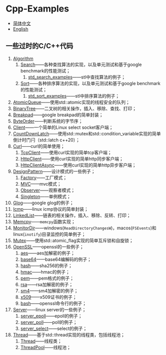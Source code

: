 # Cpp-Examples

- [简体中文](README.md)
- [English](README.en.md)

## 一些过时的C/C++代码

1. [Algorithm](/Algorithm/)
   1. [Search](/Algorithm/Search/search.hpp)——各种查找算法的实现，以及单元测试和基于google benchmark的性能测试；
      1. [std_search_examples](/Algorithm/Search/std_search_examples.cc)——stl中查找算法的例子；
   2. [Sort](/Algorithm/Sort/sort.hpp)——各种排序算法的实现，以及单元测试和基于google benchmark的性能测试；
      1. [std_sort_examples](/Algorithm/Sort/std_sort_examples.cc)——stl中排序算法的例子；
2. [AtomicQueue](/AtomicQueue/atomicqueue.hpp)——使用std::atomic实现的线程安全的队列；
3. [BinaryTree](/BinaryTree/binarytree.hpp)——二叉树的相关操作，插入、移除、查找、打印；
4. [Breakpad](/Breakpad/breakpad.hpp)——google breakpad的简单封装；
5. [ByteOrder](/ByteOrder/byteorder.hpp)——判断系统的字节序；
6. [Client](/Client/client.cpp)——一个简单的Linux select socket客户端；
7. [CountDownLatch](/CountDownLatch/countdownlatch.hpp)——使用std::mutex和std::condition_variable实现的简单倒计时门闩（std::latch c++20）；
8. [Curl](/Curl/)——curl的简单使用；
   1. [TcpClient](/Curl/tcpclient.hpp)——使用curl实现的简单tcp客户端；
   2. [HttpClient](/Curl/httpclient.hpp)——使用curl实现的简单http同步客户端；
   3. [HttpClientAsync](/Curl/httpclient_async.hpp)——使用curl实现的简单http异步客户端；
9. [DesignPattern](/DesignPattern)——设计模式的一些例子；
   1. [Factory](/DesignPattern/Factory/factory.hpp)——工厂模式；
   2. [MVC](/DesignPattern/MVC/model.hpp)——mvc模式；
   3. [Observer](/DesignPattern/Observer/observer.hpp)——观察者模式；
   4. [Singleton](/DesignPattern/Singleton/singleton.hpp)——单例模式；
10. [Glog](/Glog/main.cc)——google glog的例子；
11. [Icmp](/Icmp/icmp.hpp)——linux icmp协议的简单封装；
12. [LinkedList](/LinkedList/linkedlist.hpp)——链表的相关操作，插入、移除、反转、打印；
13. [Memcpy](/Memcpy/memcpy.hpp)——`memcpy`函数实现；
14. [MonitorDir](/MonitorDir/monitordir.hpp)——windows(`ReadDirectoryChangesW`)，macos(`FSEvents`)和linux(`inotify`)目录监控的简单例子；
15. [Mutex](/Mutex/mutex.hpp)——使用std::atomic_flag实现的简单互斥锁和自旋锁；
16. [OpenSSL](/OpenSSL)——openssl的一些例子；
    1. [aes](/OpenSSL/openssl_aes.cc)——aes加解密的例子；
    2. [base64](/OpenSSL/openssl_base64.cc)——base64编解码的例子；
    3. [hash](/OpenSSL/openssl_hash.cc)——sha256的例子；
    4. [hmac](/OpenSSL/openssl_hmac.cc)——hmac的例子；
    5. [pem](/OpenSSL/openssl_pem.cc)——pem格式的例子；
    6. [rsa](/OpenSSL/openssl_rsa.cc)——rsa加解密的例子；
    7. [sm4](/OpenSSL/openssl_sm4.cc)——sm4加解密的例子；
    8. [x509](/OpenSSL/openssl_x509.cc)——x509证书的例子；
    9. [bash](/OpenSSL/openssl_bash.sh)——openssl命令行的例子；
17. [Server](/Server)——linux server的一些例子；
    1. [server_epoll](/Server/server_epoll.cc)——epoll的例子；
    2. [server_poll](/Server/server_poll.cc)——poll的例子；
    3. [server_select](/Server/server_select.cc)——select的例子；
18. [Thread](/Thread/)——基于std::thread实现的线程类，包括线程池；
    1. [Thread](/Thread/thread.hpp)——线程类；
    2. [ThreadPool](/Thread/threadpool.hpp)——线程池；
